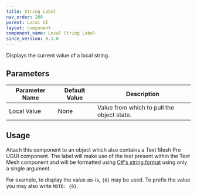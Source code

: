 ```yaml
---
title: String Label
nav_order: 266
parent: Local UI
layout: component
component_name: Local String Label
since_version: 0.1.0
---
```


Displays the current value of a local string.

## Parameters

| Parameter Name | Default Value | Description                                                   |
|----------------|---------------|---------------------------------------------------------------|
| Local Value    | None          | Value from which to pull the object state.                    |

## Usage

Attach this component to an object which also contains a Text Mesh Pro UGUI component. The label will make use of the
text present within the Text Mesh component and will be formatted using [C#'s string.format][string-format] using only
a single argument.

For example, to display the value as-is, `{0}` may be used. To prefix the value you may also write `MOTD: {0}`.

[string-format]: https://learn.microsoft.com/en-us/dotnet/fundamentals/runtime-libraries/system-string-format